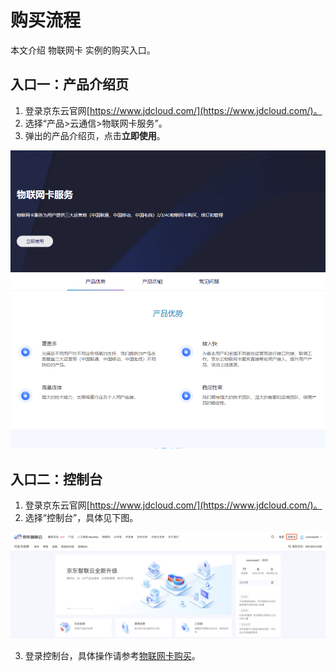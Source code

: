 # 购买流程

本文介绍 物联网卡 实例的购买入口。

## 入口一：产品介绍页

1. 登录京东云官网[https://www.jdcloud.com/](https://www.jdcloud.com/)。
2. 选择“产品>云通信>物联网卡服务”。
3. 弹出的产品介绍页，点击**立即使用**。

![物联网卡服务](../../../../image/Query-Card-Service/productpage.png)


## 入口二：控制台

1. 登录京东云官网[https://www.jdcloud.com/](https://www.jdcloud.com/)。
2. 选择“控制台”，具体见下图。

![控制台](../../../../image/Query-Card-Service/console-buy.png)

3. 登录控制台，具体操作请参考[物联网卡购买](../Operation-Guide/Purchase.md)。

